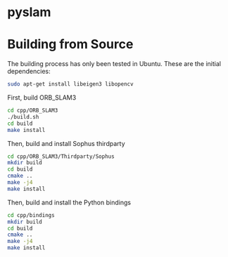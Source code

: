 # pyslam

# Building from Source

The building process has only been tested in Ubuntu. These are the initial dependencies:

```bash
sudo apt-get install libeigen3 libopencv
```

First, build ORB_SLAM3
```bash
cd cpp/ORB_SLAM3
./build.sh
cd build
make install
```

Then, build and install Sophus thirdparty
```bash
cd cpp/ORB_SLAM3/Thirdparty/Sophus
mkdir build
cd build
cmake ..
make -j4
make install
```

Then, build and install the Python bindings
```bash
cd cpp/bindings
mkdir build
cd build
cmake ..
make -j4
make install
```

